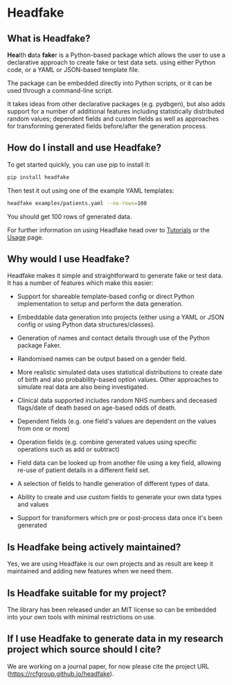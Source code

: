 # Headfake

## What is Headfake?
**Hea**lth **d**ata **fake**r is a Python-based package which allows the user to use a declarative approach to create fake or test data sets.
using either Python code, or a YAML or JSON-based template file.

The package can be embedded directly into Python scripts, or it can be used through a command-line script.

It takes ideas from other declarative packages (e.g. pydbgen), but also adds support for a number of additional features
including statistically distributed random values; dependent fields and custom fields as well as approaches for
transforming generated fields before/after the generation process.

## How do I install and use Headfake?
To get started quickly, you can use pip to install it:
```bash
pip install headfake
```

Then test it out using one of the example YAML templates:
```bash
headfake examples/patients.yaml --no-rows=100
```

You should get 100 rows of generated data.

For further information on using Headfake head over to [Tutorials](https://rcfgroup.github.io/headfake/tutorials/tutorial1) or the [Usage](https://rcfgroup.github.io/headfake/usage) page.

## Why would I use Headfake?
Headfake makes it simple and straightforward to generate fake or test data. It has a number of features which make this easier:

* Support for shareable template-based config or direct Python implementation to setup and perform the data generation.

* Embeddable data generation into projects (either using a YAML or JSON config or using Python data structures/classes).

* Generation of names and contact details through use of the Python package Faker.

* Randomised names can be output based on a gender field.

* More realistic simulated data uses statistical distributions to create date of birth and also probability-based option values. Other approaches to simulate real data are also being investigated.

* Clinical data supported includes random NHS numbers and deceased flags/date of death based on age-based odds of death.

* Dependent fields (e.g. one field's values are dependent on the values from one or more)

* Operation fields (e.g. combine generated values using specific operations such as add or subtract)

* Field data can be looked up from another file using a key field, allowing re-use of patient details in a different field set.

* A selection of fields to handle generation of different types of data.

* Ability to create and use custom fields to generate your own data types and values

* Support for transformers which pre or post-process data once it's been generated


## Is Headfake being actively maintained?
Yes, we are using Headfake is our own projects and as result are keep it maintained and adding new features when we need them.

## Is Headfake suitable for my project?
The library has been released under an MIT license so can be embedded into your own tools with minimal restrictions on use.

## If I use Headfake to generate data in my research project which source should I cite?
We are working on a journal paper, for now please cite the project URL (https://rcfgroup.github.io/headfake).

